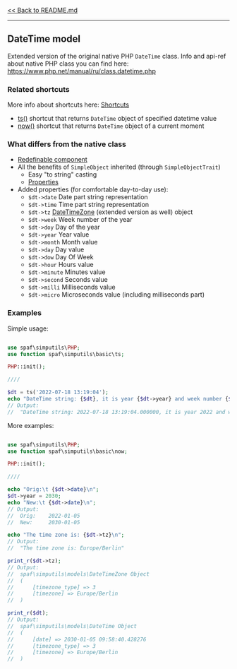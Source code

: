 [<< Back to README.md](../README.md)

----

## DateTime model

Extended version of the original native PHP `DateTime` class.
Info and api-ref about native PHP class you can 
find here: https://www.php.net/manual/ru/class.datetime.php

### Related shortcuts

More info about shortcuts here: [Shortcuts](shortcuts.md)

 * [ts()](shortcuts.md#ts) shortcut that returns `DateTime` object of specified
   datetime value
 * [now()](shortcuts.md#now) shortcut that returns `DateTime` object of a current moment

### What differs from the native class
 * [Redefinable component](redefinable-components.md)
 * All the benefits of `SimpleObject` inherited (through `SimpleObjectTrait`)
   * Easy "to string" casting
   * [Properties](attributes/Property.md)
 * Added properties (for comfortable day-to-day use):
   * `$dt->date`   Date part string representation
   * `$dt->time`   Time part string representation
   * `$dt->tz`     [DateTimeZone](DateTimeZone.md) (extended version as well) object
   * `$dt->week`   Week number of the year
   * `$dt->doy`    Day of the year
   * `$dt->year`   Year value
   * `$dt->month`  Month value
   * `$dt->day`    Day value
   * `$dt->dow`    Day Of Week
   * `$dt->hour`   Hours value
   * `$dt->minute` Minutes value
   * `$dt->second` Seconds value
   * `$dt->milli`  Milliseconds value
   * `$dt->micro`  Microseconds value (including milliseconds part)


### Examples

Simple usage:
```php

use spaf\simputils\PHP;
use function spaf\simputils\basic\ts;

PHP::init();

////

$dt = ts('2022-07-18 13:19:04');
echo "DateTime string: {$dt}, it is year {$dt->year} and week number {$dt->week}";
// Output:
//  "DateTime string: 2022-07-18 13:19:04.000000, it is year 2022 and week number 29"

```



More examples:
```php

use spaf\simputils\PHP;
use function spaf\simputils\basic\now;

PHP::init();

////

echo "Orig:\t {$dt->date}\n";
$dt->year = 2030;
echo "New:\t {$dt->date}\n";
// Output:
//  Orig:	 2022-01-05
//  New:	 2030-01-05

echo "The time zone is: {$dt->tz}\n";
// Output:
//  "The time zone is: Europe/Berlin"

print_r($dt->tz);
// Output:
//  spaf\simputils\models\DateTimeZone Object
//  (
//      [timezone_type] => 3
//      [timezone] => Europe/Berlin
//  )

print_r($dt);
// Output:
//  spaf\simputils\models\DateTime Object
//  (
//      [date] => 2030-01-05 09:58:40.428276
//      [timezone_type] => 3
//      [timezone] => Europe/Berlin
//  )

```
